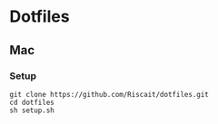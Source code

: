 # Dotfiles

## Mac

### Setup

```
git clone https://github.com/Riscait/dotfiles.git
cd dotfiles
sh setup.sh
```